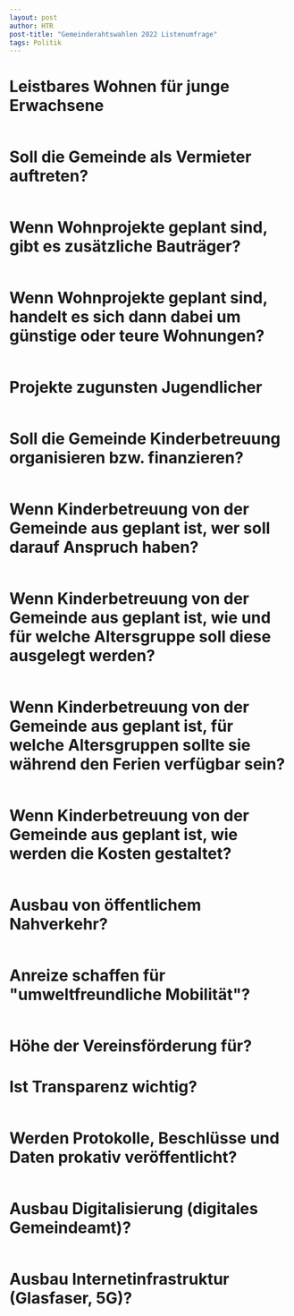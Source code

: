 ```yaml
---
layout: post
author: HTR
post-title: "Gemeinderahtswahlen 2022 Listenumfrage"
tags: Politik
---
```

<link rel="stylesheet" href="{{ layout.post_assets | liquify }}/css/post.css">

# Leistbares Wohnen für junge Erwachsene

<table id="table_2"></table>
<ul id="legend-container-2"> </ul>
<canvas class="pie" id="leistbaresWohnenChart"> </canvas>
<div id="leistbaresWohnenOptional"> </div>

# Soll die Gemeinde als Vermieter auftreten?

<table id="table_4"></table>
<ul id="legend-container-4"> </ul>
<canvas class="pie" id="gemeindeVermieter"> </canvas>
<div id="gemeindeVermieterOptional"> </div>

# Wenn Wohnprojekte geplant sind, gibt es zusätzliche Bauträger?

<table id="table_6"></table>

# Wenn Wohnprojekte geplant sind, handelt es sich dann dabei um günstige oder teure Wohnungen?

<table id="table_7"></table>
<ul id="legend-container-7"> </ul>
<canvas class="pie" id="teureGuensiteWohnungen"> </canvas>
<div id="teureGuensiteWohnungenOptional"> </div>

# Projekte zugunsten Jugendlicher

<table id="table_9"></table>
<ul id="legend-container-9"> </ul>
<canvas class="pie" id="projekteJugendliche"> </canvas>
<div id="projekteJugendlicheOptional"> </div>

# Soll die Gemeinde Kinderbetreuung organisieren bzw. finanzieren?

<table id="table_11"></table>
<ul id="legend-container-11"> </ul>
<canvas class="pie" id="gemeindeKinder"> </canvas>
<div id="gemeindeKinderOptional"> </div>

# Wenn Kinderbetreuung von der Gemeinde aus  geplant ist, wer soll darauf Anspruch haben?

<table id="table_13"></table>
<ul id="legend-container-13"> </ul>
<canvas class="pie" id="kinderAnspruch"> </canvas>

# Wenn Kinderbetreuung von der Gemeinde aus geplant ist,  wie und für welche Altersgruppe soll diese ausgelegt werden? 

<table id="table_14"></table>

# Wenn Kinderbetreuung von der Gemeinde aus geplant ist, für welche Altersgruppen sollte sie während den Ferien verfügbar sein?

<table id="table_15"></table>

# Wenn Kinderbetreuung von der Gemeinde aus  geplant ist, wie werden die Kosten gestaltet?

<table id="table_16"></table>
<ul id="legend-container-16"> </ul>
<canvas class="pie" id="kinderKosten"> </canvas>
<div id="kinderKostenOptional"> </div>

# Ausbau von öffentlichem Nahverkehr?

<table id="table_18"></table>
<ul id="legend-container-18"> </ul>
<canvas class="pie" id="ausbauOeffi"> </canvas>
<div id="ausbauOeffiOptional"> </div>

# Anreize  schaffen für "umweltfreundliche Mobilität"?

<table id="table_20"></table>
<ul id="legend-container-20"> </ul>
<canvas class="pie" id="anreizOeffi"> </canvas>
<div id="anreizOeffiOptional"> </div>

# Höhe der Vereinsförderung für?

<canvas id="vereine"> </canvas>


# Ist Transparenz wichtig?

<table id="table_31"></table>
<ul id="legend-container-31"> </ul>
<canvas class="pie" id="transparenz"> </canvas>
<div id="transparenzOptional"> </div>

# Werden Protokolle, Beschlüsse und Daten prokativ veröffentlicht?

<table id="table_33"></table>
<ul id="legend-container-33"> </ul>
<canvas class="pie" id="datenVeroeffentlichen"> </canvas>
<div id="datenVeroeffentlichenOptional"> </div>

# Ausbau Digitalisierung (digitales Gemeindeamt)?

<table id="table_35"></table>
<ul id="legend-container-35"> </ul>
<canvas class="pie" id="digitalesGemeindeamt"> </canvas>
<div id="digitalesGemeindeamtOptional"> </div>

# Ausbau Internetinfrastruktur (Glasfaser, 5G)?

<table id="table_37"></table>
<ul id="legend-container-37"> </ul>
<canvas class="pie" id="ausbauInternet5G"> </canvas>



<script src="https://cdnjs.cloudflare.com/ajax/libs/Chart.js/3.7.1/chart.min.js" integrity="sha512-QSkVNOCYLtj73J4hbmVoOV6KVZuMluZlioC+trLpewV8qMjsWqlIQvkn1KGX2StWvPMdWGBqim1xlC8krl1EKQ==" crossorigin="anonymous" referrerpolicy="no-referrer"></script>
<script src="https://cdnjs.cloudflare.com/ajax/libs/PapaParse/5.3.1/papaparse.min.js" integrity="sha512-EbdJQSugx0nVWrtyK3JdQQ/03mS3Q1UiAhRtErbwl1YL/+e2hZdlIcSURxxh7WXHTzn83sjlh2rysACoJGfb6g==" crossorigin="anonymous" referrerpolicy="no-referrer"></script>
<script src="{{ layout.post_assets | liquify }}/js/post.js"></script>